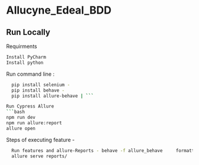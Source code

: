 # Allucyne_Edeal_BDD

## Run Locally
Requirments
```bash
Install PyCharm 
Install python
```
Run command line : 

```bash
  pip install selenium - 
  pip install behave - 
  pip install allure-behave | ```

Run Cypress Allure 
```bash
npm run dev
npm run allure:report
allure open
```
Steps of executing feature - 
```bash 
  Run features and allure-Reports - behave -f allure_behave     formatter:AllureFormatter -o reports/ Freatures - 
  allure serve reports/
  
```

